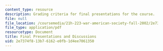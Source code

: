 ```yaml
---
content_type: resource
description: Grading criteria for final presentations for the course.
file: null
file_location: /coursemedia/21h-223-war-american-society-fall-2002/2e7374f813b76162e0fb1d4ee7061350_war_presguid1202.pdf
file_type: application/pdf
resourcetype: Document
title: Final Presentations and Discussions
uid: 2e7374f8-13b7-6162-e0fb-1d4ee7061350
---
```

